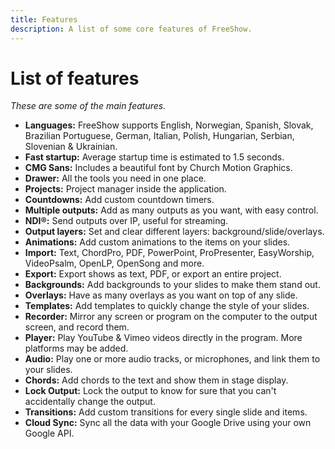 ```yaml
---
title: Features
description: A list of some core features of FreeShow.
---
```


# List of features

_These are some of the main features._

-   **Languages:** FreeShow supports English, Norwegian, Spanish, Slovak, Brazilian Portuguese, German, Italian, Polish, Hungarian, Serbian, Slovenian & Ukrainian.
-   **Fast startup:** Average startup time is estimated to 1.5 seconds.
-   **CMG Sans:** Includes a beautiful font by Church Motion Graphics.
-   **Drawer:** All the tools you need in one place.
-   **Projects:** Project manager inside the application.
-   **Countdowns:** Add custom countdown timers.
-   **Multiple outputs:** Add as many outputs as you want, with easy control.
-   **NDI®:** Send outputs over IP, useful for streaming.
-   **Output layers:** Set and clear different layers: background/slide/overlays.
-   **Animations:** Add custom animations to the items on your slides.
-   **Import:** Text, ChordPro, PDF, PowerPoint, ProPresenter, EasyWorship, VideoPsalm, OpenLP, OpenSong and more.
-   **Export:** Export shows as text, PDF, or export an entire project.
-   **Backgrounds:** Add backgrounds to your slides to make them stand out.
-   **Overlays:** Have as many overlays as you want on top of any slide.
-   **Templates:** Add templates to quickly change the style of your slides.
-   **Recorder:** Mirror any screen or program on the computer to the output screen, and record them.
-   **Player:** Play YouTube & Vimeo videos directly in the program. More platforms may be added.
-   **Audio:** Play one or more audio tracks, or microphones, and link them to your slides.
-   **Chords:** Add chords to the text and show them in stage display.
-   **Lock Output:** Lock the output to know for sure that you can't accidentally change the output.
-   **Transitions:** Add custom transitions for every single slide and items.
-   **Cloud Sync:** Sync all the data with your Google Drive using your own Google API.
